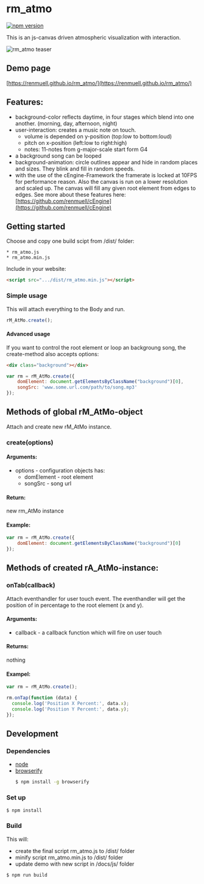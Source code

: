 # rm_atmo

[![npm version](https://badge.fury.io/js/rm_atmo.svg)](https://badge.fury.io/js/rm_atmo)

This is an js-canvas driven atmospheric visualization with interaction.

![rm_atmo teaser](https://renmuell.github.io/assets/img/rm_atmo.gif)

## Demo page

[https://renmuell.github.io/rm_atmo/](https://renmuell.github.io/rm_atmo/)

## Features:

* background-color reflects daytime, in four stages which blend into one another. (morning, day, afternoon, night)
* user-interaction: creates a music note on touch. 
  * volume is depended on y-position (top:low to bottom:loud)
  * pitch on x-position (left:low to right:high)
  * notes: 11-notes from g-major-scale start form G4
* a background song can be looped
* background-animation: circle outlines appear and hide in random places and sizes. They blink and fill in random speeds.
* with the use of the cEngine-Framework the framerate is locked at 10FPS for performance reason. Also the canvas is run on a lower resolution and scaled up. The canvas will fill any given root element from edges to edges. See more about these features here: [https://github.com/renmuell/cEngine](https://github.com/renmuell/cEngine)

## Getting started

Choose and copy one build scipt from /dist/ folder:

    * rm_atmo.js
    * rm_atmo.min.js

Include in your website:

```html
<script src=".../dist/rm_atmo.min.js"></script>
```

### Simple usage

This will attach everything to the Body and run.

```js
rM_AtMo.create();

```

#### Advanced usage

If you want to control the root element or loop an backgroung song, the create-method also accepts options:

```html
<div class="background"></div>
```

```js
var rm = rM_AtMo.create({
    domElement: document.getElementsByClassName("background")[0],
    songSrc: 'www.some.url.com/path/to/song.mp3'
});

```

## Methods of global rM_AtMo-object

Attach and create new rM_AtMo instance.

### create(options)

#### Arguments:

+ options - configuration objects has:
  + domElement - root element
  + songSrc - song url

#### Return:

new rm_AtMo instance

#### Example:

```js
var rm = rM_AtMo.create({
    domElement: document.getElementsByClassName("background")[0]
});

```

## Methods of created rA_AtMo-instance:

### onTab(callback)

Attach eventhandler for user touch event. The eventhandler will get the position of in percentage to the root element (x and y).

#### Arguments:

* callback <function> - a callback function which will fire on user touch

#### Returns:

nothing

#### Exampel:


```js
var rm = rM_AtMo.create();

rm.onTap(function (data) {
  console.log('Position X Percent:', data.x);
  console.log('Position Y Percent:', data.y);
});

```

## Development

### Dependencies

* [node](https://nodejs.org/)
* [browserify](http://browserify.org/)
    ```bash
    $ npm install -g browserify
    ```   

### Set up

```bash
$ npm install
```

### Build

This will:

* create the final script rm_atmo.js to /dist/ folder
* minify script rm_atmo.min.js to /dist/ folder
* update demo with new script in /docs/js/ folder

```bash
$ npm run build
```
